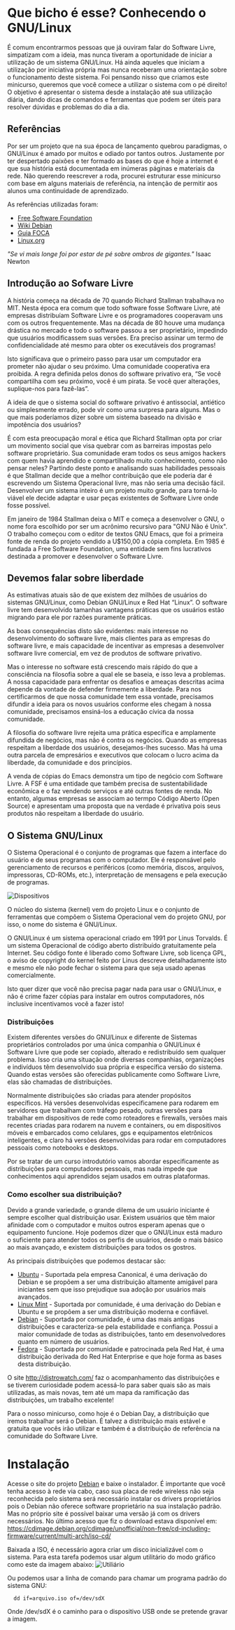 # Que bicho é esse? Conhecendo o GNU/Linux

É comum encontrarmos pessoas que já ouviram falar do Software Livre, simpatizam com a ideia, mas nunca tiveram a oportunidade de iniciar a utilização de um sistema GNU/Linux. Há ainda aqueles que iniciam a utilização por iniciativa própria mas nunca receberam uma orientação sobre o funcionamento deste sistema.
Foi pensando nisso que criamos este minicurso, queremos que você comece a utilizar o sistema com o pé direito! O objetivo é apresentar o sistema desde a instalação até sua utilização diária, dando dicas de comandos e ferramentas que podem ser úteis para resolver dúvidas e problemas do dia a dia.


## Referências

Por ser um projeto que na sua época de lançamento quebrou paradigmas, o GNU/Linux é amado por muitos e odiado por tantos outros. Justamente por ter despertado paixões e ter formado as bases do que é hoje a internet é que sua história está documentada em inúmeras páginas e materiais da rede.
Não querendo reescrever a roda, procurei estruturar esse minicurso com base em alguns materiais de referência, na intenção de permitir aos alunos uma continuidade de aprendizado.

As referências utilizadas foram:
- [Free Software Foundation](www.fsf.org)
- [Wiki Debian](wiki.debian.org)
- [Guia FOCA](www.guiafoca.org)
- [Linux.org](www.linux.org)

_"Se vi mais longe foi por estar de pé sobre ombros de gigantes."_ Isaac Newton



## Introdução ao Sofware Livre

A história começa na década de 70 quando Richard Stallman trabalhava no MIT. Nesta época era comum que todo software fosse Software Livre, até empresas distribuíam Software Livre e os programadores cooperavam uns com os outros frequentemente. Mas na década de 80 houve uma mudança drástica no mercado e todo o software passou a ser proprietário, impedindo que usuários modificassem suas versões. Era preciso assinar um termo de confidencialidade até mesmo para obter os executáveis dos programas!

Isto significava que o primeiro passo para usar um computador era prometer não ajudar o seu próximo. Uma comunidade cooperativa era proibida. A regra definida pelos donos do software privativo era, “Se você compartilha com seu próximo, você é um pirata. Se você quer alterações, suplique-nos para fazê-las”.

A ideia de que o sistema social do software privativo é antissocial, antiético ou simplesmente errado, pode vir como uma surpresa para alguns. Mas o que mais poderíamos dizer sobre um sistema baseado na divisão e impotência dos usuários?

É com esta preocupação moral e ética que Richard Stallman opta por criar um movimento social que visa quebrar com as barreiras impostas pelo software proprietário. Sua comunidade eram todos os seus amigos hackers com quem havia aprendido e compartilhado muito conhecimento, como não pensar neles? Partindo deste ponto e analisando suas habilidades pessoais é que Stallman decide que a melhor contribuição que ele poderia dar é escrevendo um Sistema Operacional livre, mas não seria uma decisão fácil. Desenvolver um sistema inteiro é um projeto muito grande, para torná-lo viável ele decide adaptar e usar peças existentes de Software Livre onde fosse possível.

Em janeiro de 1984 Stallman deixa o MIT e começa a desenvolver o GNU, o nome fora escolhido por ser um acrônimo recursivo para "GNU Não é Unix". O trabalho começou com o editor de textos GNU Emacs, que foi a primeira fonte de renda do projeto vendido a U$150,00 a cópia completa. Em 1985 é fundada a Free Software Foundation, uma entidade sem fins lucrativos destinada a promover e desenvolver o Software Livre.


## Devemos falar sobre liberdade

As estimativas atuais são de que existem dez milhões de usuários do sistemas GNU/Linux, como Debian GNU/Linux e Red Hat “Linux”. O software livre tem desenvolvido tamanhas vantagens práticas que os usuários estão migrando para ele por razões puramente práticas.

As boas consequências disto são evidentes: mais interesse no desenvolvimento do software livre, mais clientes para as empresas do software livre, e mais capacidade de incentivar as empresas a desenvolver software livre comercial, em vez de produtos de software privativo.

Mas o interesse no software está crescendo mais rápido do que a consciência na filosofia sobre a qual ele se baseia, e isso leva a problemas. A nossa capacidade para enfrentar os desafios e ameaças descritas acima depende da vontade de defender firmemente a liberdade. Para nos certificarmos de que nossa comunidade tem essa vontade, precisamos difundir a ideia para os novos usuários conforme eles chegam à nossa comunidade, precisamos ensiná-los a educação cívica da nossa comunidade.

A filosofia do software livre rejeita uma prática específica e amplamente difundida de negócios, mas não é contra os negócios. Quando as empresas respeitam a liberdade dos usuários, desejamos-lhes sucesso. Mas há uma outra parcela de empresários e executivos que colocam o lucro acima da liberdade, da comunidade e dos princípios.

A venda de cópias do Emacs demonstra um tipo de negócio com Software Livre. A FSF é uma entidade que também precisa de sustentabilidade econômica e o faz vendendo serviços e até outras fontes de renda. No entanto, algumas empresas se associam ao termpo Código Aberto (Open Source) e apresentam uma proposta que na verdade é privativa pois seus produtos não respeitam a liberdade do usuário.


## O Sistema GNU/Linux

O Sistema Operacional é o conjunto de programas que fazem a interface do usuário e de seus programas com o computador. Ele é responsável pelo gerenciamento de recursos e periféricos (como memória, discos, arquivos, impressoras, CD-ROMs, etc.), interpretação de mensagens e pela execução de programas.

![Dispositivos](dispositivos.png)

O núcleo do sistema (kernel) vem do projeto Linux e o conjunto de ferramentas que compõem o Sistema Operacional vem do projeto GNU, por isso, o nome do sistema é GNU/Linux.

O GNU/Linux é um sistema operacional criado em 1991 por Linus Torvalds. É um sistema Operacional de código aberto distribuído gratuitamente pela Internet. Seu código fonte é liberado como Software Livre, sob licença GPL, o aviso de copyright do kernel feito por Linus descreve detalhadamente isto e mesmo ele não pode fechar o sistema para que seja usado apenas comercialmente.

Isto quer dizer que você não precisa pagar nada para usar o GNU/Linux, e não é crime fazer cópias para instalar em outros computadores, nós inclusive incentivamos você a fazer isto!


### Distribuições

Existem diferentes versões do GNU/Linux e diferente de Sistemas proprietários controlados por uma única companhia o GNU/Linux é Software Livre que pode ser copiado, alterado e redistribuído sem qualquer problema. Isso cria uma situação onde diversas companhias, organizações e indivíduos têm desenvolvido sua própria e específica versão do sistema. Quando estas versões são oferecidas publicamente como Software Livre, elas são chamadas de distribuições.

Normalmente distribuições são criadas para atender propósitos específicos. Há versões desenvolvidas especificamene para rodarem em servidores que trabalham com tráfego pesado, outras versões para trabalhar em dispositivos de rede como roteadores e firewalls, versões mais recentes criadas para rodarem na nuvem e containers, ou em dispositivos móveis e embarcados como celulares, gps e equipamentos eletrônicos inteligentes, e claro há versões desenvolvidas para rodar em computadores pessoais como notebooks e desktops.

Por se tratar de um curso introdutório vamos abordar especificamente as distribuições para computadores pessoais, mas nada impede que conhecimentos aqui aprendidos sejam usados em outras plataformas.


### Como escolher sua distribuição?

Devido a grande variedade, o grande dilema de um usuário iniciante é sempre escolher qual distribuição usar. Existem usuários que têm maior afinidade com o computador e muitos outros esperam apenas que o equipamento funcione. Hoje podemos dizer que o GNU/Linux está maduro o suficiente para atender todos os perfis de usuários, desde o mais básico ao mais avançado, e existem distribuições para todos os gostros.

As principais distribuições que podemos destacar são:
- [Ubuntu](www.ubuntu.com) - Suportada pela empresa Canonical, é uma derivação do Debian e se propõem a ser uma distribuição altamente amigável para iniciantes sem que isso prejudique sua adoção por usuários mais avançados.
- [Linux Mint](www.linuxmint.com) - Suportada por comunidade, é uma derivação do Debian e Ubuntu e se propõem a ser uma distribuição moderna e confiável.
- [Debian](www.debian.org) - Suportada por comunidade, é uma das mais antigas distribuições e caracteriza-se pela estabilidade e confiança. Possui a maior comunidade de todas as distribuições, tanto em desenvolvedores quanto em número de usuários.
- [Fedora](www.getfedora.org) - Suportada por comunidade e patrocinada pela Red Hat, é uma distribuição derivada do Red Hat Enterprise e que hoje forma as bases desta distribuição.

O site http://distrowatch.com/ faz o acompanhamento das distribuições e se tiverem curiosidade podem acessá-lo para saber quais são as mais utilizadas, as mais novas, tem até um mapa da ramificação das distribuições, um trabalho excelente!

Para o nosso minicurso, como hoje é o Debian Day, a distribuição que iremos trabalhar será o Debian. É talvez a distribuição mais estável e gratuita que vocês irão utilizar e também é a distribuição de referência na comunidade do Software Livre.


# Instalação

Acesse o site do projeto [Debian](www.debian.org) e baixe o instalador. É importante que você tenha acesso à rede via cabo, caso sua placa de rede wireless não seja reconhecida pelo sistema será necessário instalar os drivers proprietários pois o Debian não oferece software proprietário na sua instalação padrão. Mas no próprio site é possível baixar uma versão já com os drivers necessários. No último acesso que fiz o download estava disponível em: https://cdimage.debian.org/cdimage/unofficial/non-free/cd-including-firmware/current/multi-arch/iso-cd/

Baixada a ISO, é necessário agora criar um disco inicializável com o sistema. Para esta tarefa podemos usar algum utilitário do modo gráfico como este da imagem abaixo:
![Utiliário](utilitario-disco.png)

Ou podemos usar a linha de comando para chamar um programa padrão do sistema GNU:

```
  dd if=arquivo.iso of=/dev/sdX
```

Onde /dev/sdX é o caminho para o dispositivo USB onde se pretende gravar a imagem.


